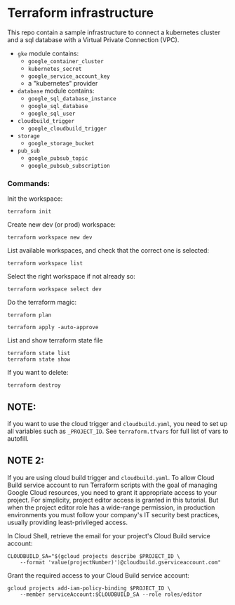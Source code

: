 # Terraform infrastructure
This repo contain a sample infrastructure to connect a kubernetes cluster and a sql database with a Virtual Private Connection (VPC).

 - `gke` module contains:
    - `google_container_cluster`
    - `kubernetes_secret`
    - `google_service_account_key`
    - a "kubernetes" provider
 - `database` module contains:
    - `google_sql_database_instance`
    - `google_sql_database`
    - `google_sql_user`
 - `cloudbuild_trigger`
    - `google_cloudbuild_trigger`
 - `storage`
    - `google_storage_bucket`
 - `pub_sub`
    - `google_pubsub_topic`
    - `google_pubsub_subscription`

### Commands:

Init the workspace:
```
terraform init
```

Create new dev (or prod) workspace:
```
terraform workspace new dev
```

List available workspaces, and check that the correct one is selected:
```
terraform workspace list
```

Select the right workspace if not already so:
```
terraform workspace select dev
```

Do the terraform magic:
```
terraform plan
```
```
terraform apply -auto-approve
```

List and show terraform state file
```
terraform state list
terraform state show
```

If you want to delete:
```
terraform destroy
```
## NOTE:
if you want to use the cloud trigger and `cloudbuild.yaml`, you need to set up all variables such as `_PROJECT_ID`.
See `terraform.tfvars` for full list of vars to autofill.

## NOTE 2: 
If you  are using cloud build trigger and `cloudbuild.yaml`. 
To allow Cloud Build service account to run Terraform scripts with the goal of managing Google Cloud resources, you need to grant it appropriate access to your project. For simplicity, project editor access is granted in this tutorial. But when the project editor role has a wide-range permission, in production environments you must follow your company's IT security best practices, usually providing least-privileged access.

In Cloud Shell, retrieve the email for your project's Cloud Build service account:

```
CLOUDBUILD_SA="$(gcloud projects describe $PROJECT_ID \
    --format 'value(projectNumber)')@cloudbuild.gserviceaccount.com"
```
Grant the required access to your Cloud Build service account:
```
gcloud projects add-iam-policy-binding $PROJECT_ID \
    --member serviceAccount:$CLOUDBUILD_SA --role roles/editor 
```